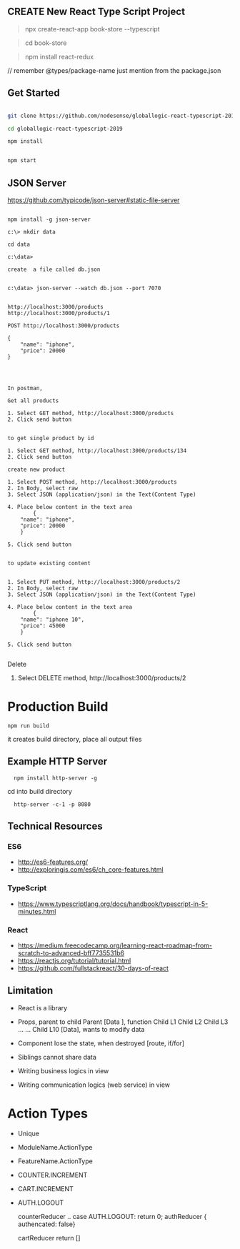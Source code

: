 ## CREATE New React Type Script Project

> npx create-react-app book-store --typescript

> cd book-store

> npm install react-redux


// remember @types/package-name
just mention from the package.json


## Get Started

```bash

git clone https://github.com/nodesense/globallogic-react-typescript-2019

cd globallogic-react-typescript-2019

npm install


npm start

```

## JSON Server

https://github.com/typicode/json-server#static-file-server

```

npm install -g json-server

c:\> mkdir data

cd data

c:\data> 

create  a file called db.json


c:\data> json-server --watch db.json --port 7070


http://localhost:3000/products
http://localhost:3000/products/1

POST http://localhost:3000/products

{
    "name": "iphone",
    "price": 20000
}




In postman,

Get all products

1. Select GET method, http://localhost:3000/products
2. Click send button


to get single product by id

1. Select GET method, http://localhost:3000/products/134
2. Click send button

create new product

1. Select POST method, http://localhost:3000/products
2. In Body, select raw
3. Select JSON (application/json) in the Text(Content Type)

4. Place below content in the text area
        {
    "name": "iphone",
    "price": 20000
    }

5. Click send button


to update existing content


1. Select PUT method, http://localhost:3000/products/2
2. In Body, select raw
3. Select JSON (application/json) in the Text(Content Type)

4. Place below content in the text area
        {
    "name": "iphone 10",
    "price": 45000
    }

5. Click send button


```

Delete

1. Select DELETE method, http://localhost:3000/products/2


# Production Build

```
npm run build

```

it creates build directory, place all output files

## Example HTTP Server

```
  npm install http-server -g

```

cd into build directory

```
  http-server -c-1 -p 8080
```


## Technical Resources

### ES6

- http://es6-features.org/
- http://exploringjs.com/es6/ch_core-features.html

### TypeScript

- https://www.typescriptlang.org/docs/handbook/typescript-in-5-minutes.html

### React
- https://medium.freecodecamp.org/learning-react-roadmap-from-scratch-to-advanced-bff7735531b6
- https://reactjs.org/tutorial/tutorial.html
- https://github.com/fullstackreact/30-days-of-react


## Limitation

- React is a library
- Props, parent to child
    Parent  [Data ], function
        Child L1
            Child L2
                Child L3
                    ...
                    ...
                        Child L10 [Data], wants to modify data
        
- Component lose the state, when destroyed [route, if/for]

- Siblings cannot share data

- Writing business logics in view

- Writing communication logics (web service) in view


# Action Types

- Unique
- ModuleName.ActionType
- FeatureName.ActionType

- COUNTER.INCREMENT
- CART.INCREMENT

- AUTH.LOGOUT

     counterReducer
        ..
        case AUTH.LOGOUT: 
            return 0;
     authReducer
            { authencated: false}

     cartReducer
            return []